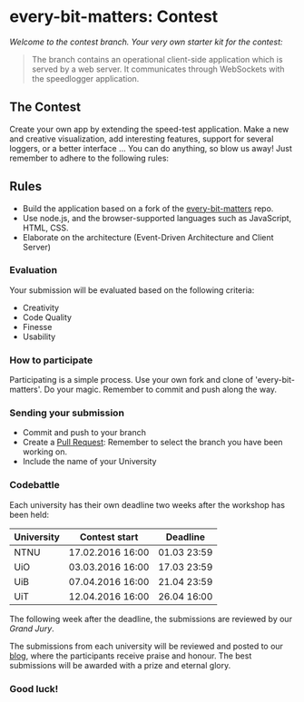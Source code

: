 # every-bit-matters: Contest

_Welcome to the contest branch. Your very own starter kit for the contest:_ 

> The branch contains an operational client-side application which is served by a web server. It communicates through WebSockets with the speedlogger application.

## The Contest

Create your own app by extending the speed-test application. Make a new and creative visualization, add interesting features, support for several loggers, or a better interface ... You can do anything, so blow us away! Just remember to adhere to the following rules: 

## Rules

* Build the application based on a fork of the [every-bit-matters](https://www.github.com/krsjan/every-bit-matters) repo.
* Use node.js, and the browser-supported languages such as JavaScript, HTML, CSS. 
* Elaborate on the architecture (Event-Driven Architecture and Client Server)

### Evaluation

Your submission will be evaluated based on the following criteria:

* Creativity
* Code Quality 
* Finesse
* Usability

### How to participate

Participating is a simple process. Use your own fork and clone of 'every-bit-matters'. Do your magic. Remember to commit and push along the way.

### Sending your submission

* Commit and push to your branch
* Create a [Pull Request](https://help.github.com/articles/using-pull-requests/): Remember to select the branch you have been working on.
* Include the name of your University


### Codebattle 

Each university has their own deadline two weeks after the workshop has been held:

| University | Contest start    | Deadline    |
| ---------- | ---------------- | ----------- |
| NTNU       | 17.02.2016 16:00 | 01.03 23:59 |
| UiO        | 03.03.2016 16:00 | 17.03 23:59 |
| UiB        | 07.04.2016 16:00 | 21.04 23:59 |
| UiT        | 12.04.2016 16:00 | 26.04 16:00 |

The following week after the deadline, the submissions are reviewed by our *Grand Jury*.

The submissions from each university will be reviewed and posted to our [blog](http://grensesnittet.computas.com), where the participants receive praise and honour. The best submissions will be awarded with a prize and eternal glory.


### Good luck!
